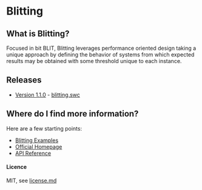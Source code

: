Blitting
========

What is Blitting?
-----------------

Focused in bit BLIT, Blitting leverages performance oriented design taking
a unique approach by defining the behavior of systems from which expected
results may be obtained with some threshold unique to each instance.


Releases
--------

* [Version 1.1.0](https://github.com/jasonsturges/blitting/releases/tag/v1.1.0) - [blitting.swc](https://github.com/jasonsturges/blitting/releases/download/v1.1.0/blitting.swc)


Where do I find more information?
---------------------------------

Here are a few starting points:

* [Blitting Examples](http://github.com/jasonsturges/blitting-examples)
* [Official Homepage](http://blitting.com)
* [API Reference](http://jasonsturges.github.io/blitting/)

#### Licence

MIT, see [license.md](license.md)
